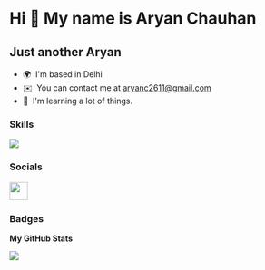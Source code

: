 Hi 👋 My name is Aryan Chauhan
===============================

Just another Aryan
--------------------

* 🌍  I'm based in Delhi
* ✉️  You can contact me at [aryanc2611@gmail.com](mailto:aryanc2611@gmail.com)
* 🧠  I'm learning a lot of things.

### Skills
<p align="left">
    <img src="https://skillicons.dev/icons?i=html,css,js,python,c" />
</p>

### Socials

<p align="left"> <a href="https://www.github.com/itsaryanchauhan" target="_blank" rel="noreferrer"> <picture> <source media="(prefers-color-scheme: dark)" srcset="https://raw.githubusercontent.com/danielcranney/readme-generator/main/public/icons/socials/github-dark.svg" /> <source media="(prefers-color-scheme: light)" srcset="https://raw.githubusercontent.com/danielcranney/readme-generator/main/public/icons/socials/github.svg" /> <img src="https://raw.githubusercontent.com/danielcranney/readme-generator/main/public/icons/socials/github.svg" width="32" height="32" /> </picture> </a></p>

### Badges

<b>My GitHub Stats</b>


![](http://github-profile-summary-cards.vercel.app/api/cards/profile-details?username=itsaryanchauhan&theme=dark)
